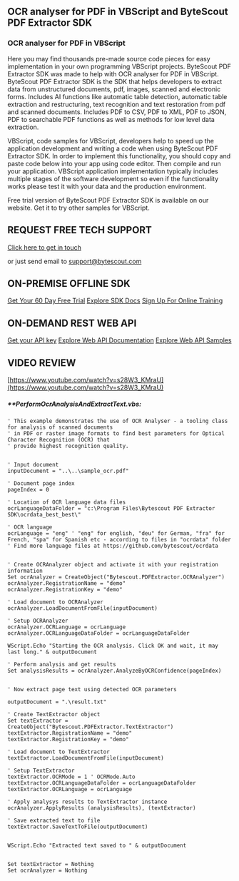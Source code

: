 ## OCR analyser for PDF in VBScript and ByteScout PDF Extractor SDK

### OCR analyser for PDF in VBScript

Here you may find thousands pre-made source code pieces for easy implementation in your own programming VBScript projects. ByteScout PDF Extractor SDK was made to help with OCR analyser for PDF in VBScript. ByteScout PDF Extractor SDK is the SDK that helps developers to extract data from unstructured documents, pdf, images, scanned and electronic forms. Includes AI functions like automatic table detection, automatic table extraction and restructuring, text recognition and text restoration from pdf and scanned documents. Includes PDF to CSV, PDF to XML, PDF to JSON, PDF to searchable PDF functions as well as methods for low level data extraction.

VBScript, code samples for VBScript, developers help to speed up the application development and writing a code when using ByteScout PDF Extractor SDK. In order to implement this functionality, you should copy and paste code below into your app using code editor. Then compile and run your application. VBScript application implementation typically includes multiple stages of the software development so even if the functionality works please test it with your data and the production environment.

Free trial version of ByteScout PDF Extractor SDK is available on our website. Get it to try other samples for VBScript.

## REQUEST FREE TECH SUPPORT

[Click here to get in touch](https://bytescout.zendesk.com/hc/en-us/requests/new?subject=ByteScout%20PDF%20Extractor%20SDK%20Question)

or just send email to [support@bytescout.com](mailto:support@bytescout.com?subject=ByteScout%20PDF%20Extractor%20SDK%20Question) 

## ON-PREMISE OFFLINE SDK 

[Get Your 60 Day Free Trial](https://bytescout.com/download/web-installer?utm_source=github-readme)
[Explore SDK Docs](https://bytescout.com/documentation/index.html?utm_source=github-readme)
[Sign Up For Online Training](https://academy.bytescout.com/)


## ON-DEMAND REST WEB API

[Get your API key](https://pdf.co/documentation/api?utm_source=github-readme)
[Explore Web API Documentation](https://pdf.co/documentation/api?utm_source=github-readme)
[Explore Web API Samples](https://github.com/bytescout/ByteScout-SDK-SourceCode/tree/master/PDF.co%20Web%20API)

## VIDEO REVIEW

[https://www.youtube.com/watch?v=s28W3_KMraU](https://www.youtube.com/watch?v=s28W3_KMraU)




<!-- code block begin -->

##### ****PerformOcrAnalysisAndExtractText.vbs:**
    
```
' This example demonstrates the use of OCR Analyser - a tooling class for analysis of scanned documents
' in PDF or raster image formats to find best parameters for Optical Character Recognition (OCR) that
' provide highest recognition quality.


' Input document
inputDocument = "..\..\sample_ocr.pdf"

' Document page index
pageIndex = 0

' Location of OCR language data files
ocrLanguageDataFolder = "c:\Program Files\Bytescout PDF Extractor SDK\ocrdata_best_best\"

' OCR language
ocrLanguage = "eng" ' "eng" for english, "deu" for German, "fra" for French, "spa" for Spanish etc - according to files in "ocrdata" folder
' Find more language files at https://github.com/bytescout/ocrdata


' Create OCRAnalyzer object and activate it with your registration information
Set ocrAnalyzer = CreateObject("Bytescout.PDFExtractor.OCRAnalyzer")
ocrAnalyzer.RegistrationName = "demo"
ocrAnalyzer.RegistrationKey = "demo"

' Load document to OCRAnalyzer
ocrAnalyzer.LoadDocumentFromFile(inputDocument)

' Setup OCRAnalyzer
ocrAnalyzer.OCRLanguage = ocrLanguage
ocrAnalyzer.OCRLanguageDataFolder = ocrLanguageDataFolder

WScript.Echo "Starting the OCR analysis. Click OK and wait, it may last long." & outputDocument

' Perform analysis and get results
Set analysisResults = ocrAnalyzer.AnalyzeByOCRConfidence(pageIndex)


' Now extract page text using detected OCR parameters

outputDocument = ".\result.txt"

' Create TextExtractor object
Set textExtractor = CreateObject("Bytescout.PDFExtractor.TextExtractor")
textExtractor.RegistrationName = "demo"
textExtractor.RegistrationKey = "demo"

' Load document to TextExtractor
textExtractor.LoadDocumentFromFile(inputDocument)

' Setup TextExtractor
textExtractor.OCRMode = 1 ' OCRMode.Auto
textExtractor.OCRLanguageDataFolder = ocrLanguageDataFolder
textExtractor.OCRLanguage = ocrLanguage

' Apply analysys results to TextExtractor instance
ocrAnalyzer.ApplyResults (analysisResults), (textExtractor)

' Save extracted text to file
textExtractor.SaveTextToFile(outputDocument)


WScript.Echo "Extracted text saved to " & outputDocument


Set textExtractor = Nothing
Set ocrAnalyzer = Nothing


```

<!-- code block end -->